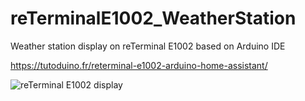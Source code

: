 # reTerminalE1002_WeatherStation
Weather station display on reTerminal E1002 based on Arduino IDE

https://tutoduino.fr/reterminal-e1002-arduino-home-assistant/

![reTerminal E1002 display](https://tutoduino.fr/ookoorsa/2025/09/reTerminalE1002_Arduino_IDE-1024x654.jpg)
